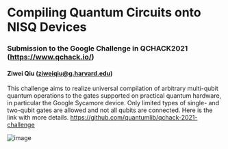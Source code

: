 # Compiling Quantum Circuits onto NISQ Devices
### Submission to the Google Challenge in QCHACK2021 (https://www.qchack.io/)



#### Ziwei Qiu (ziweiqiu@g.harvard.edu)

This challenge aims to realize universal compilation of arbitrary multi-qubit quantum operations to the gates supported on practical quantum hardware, in particular the Google Sycamore device. Only limited types of single- and two-qubit gates are allowed and not all qubits are connected. Here is the link with more details.
https://github.com/quantumlib/qchack-2021-challenge



![image](https://user-images.githubusercontent.com/29555981/114296949-f9f26780-9a7b-11eb-9ad9-03cee08a70a8.png)


